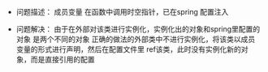 * 问题描述：
成员变量 在函数中调用时空指针，已在spring 配置注入

* 问题解决：
由于在外部对该类进行实例化，实例化出的对象和spring里配置的对象  是两个不同的对象
正确的做法的外部类中不进行实例化，将该类以成员变量的形式进行声明，然后在配置文件里 ref该类，此时没有实例化新的对象，而是直接引用的配置